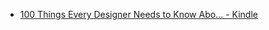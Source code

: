 - [100 Things Every Designer Needs to Know Abo... - Kindle](https://read.amazon.com/kp/kshare?asin=B004X1V1CS&id=SYB2pb4JTsmx2IWFjC1IGg&reshareId=JH3QPSWQF38AYQKRS3Q8&reshareChannel=system)
